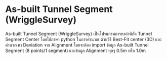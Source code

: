 # As-built Tunnel Segment (WriggleSurvey)
As-built Tunnel Segment (WriggleSurvey) เป็นโปรแกรมการหาค่าพิกัด Tunnel Segment Center โดยใช้ภาษา python ในการคำนวณ 
ด้วยวิธี Best-Fit center (3D) และคำนวณหา Deviation จาก Alignment โดยจะต้อง import ข้อมูล As-built Tunnel Segment (8 points/1 segment)
และข้อมูล Alignment ทุกๆ 0.5m หรือ 1.0m 
